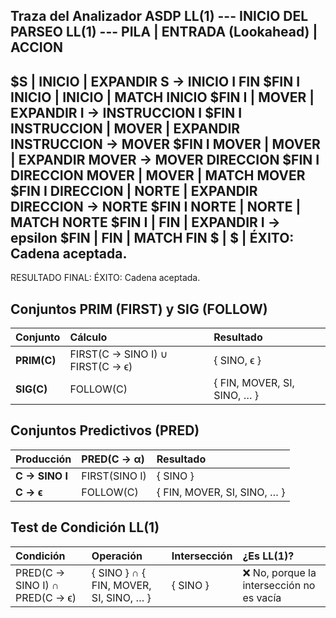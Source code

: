 Traza del Analizador ASDP LL(1)
--- INICIO DEL PARSEO LL(1) ---
PILA                             | ENTRADA (Lookahead)  | ACCION
----------------------------------------------------------------------
$S                               | INICIO               | EXPANDIR S -> INICIO I FIN
$FIN I INICIO                    | INICIO               | MATCH INICIO
$FIN I                           | MOVER                | EXPANDIR I -> INSTRUCCION I
$FIN I INSTRUCCION               | MOVER                | EXPANDIR INSTRUCCION -> MOVER
$FIN I MOVER                     | MOVER                | EXPANDIR MOVER -> MOVER DIRECCION
$FIN I DIRECCION MOVER           | MOVER                | MATCH MOVER
$FIN I DIRECCION                 | NORTE                | EXPANDIR DIRECCION -> NORTE
$FIN I NORTE                     | NORTE                | MATCH NORTE
$FIN I                           | FIN                  | EXPANDIR I -> epsilon
$FIN                             | FIN                  | MATCH FIN
$                                | $                    | ÉXITO: Cadena aceptada.
----------------------------------------------------------------------
RESULTADO FINAL: ÉXITO: Cadena aceptada.

## Conjuntos PRIM (FIRST) y SIG (FOLLOW)

| **Conjunto** | **Cálculo**                      | **Resultado**               |
| :----------- | :------------------------------- | :-------------------------- |
| **PRIM(C)**  | FIRST(C → SINO I) ∪ FIRST(C → ϵ) | { SINO, ϵ }                 |
| **SIG(C)**   | FOLLOW(C)                        | { FIN, MOVER, SI, SINO, … } |

## Conjuntos Predictivos (PRED)

| **Producción** | **PRED(C → α)** | **Resultado**               |
| :------------- | :-------------- | :-------------------------- |
| **C → SINO I** | FIRST(SINO I)   | { SINO }                    |
| **C → ϵ**      | FOLLOW(C)       | { FIN, MOVER, SI, SINO, … } |

## Test de Condición LL(1)

| **Condición**                  | **Operación**                          | **Intersección** | **¿Es LL(1)?**                           |
| :----------------------------- | :------------------------------------- | :--------------- | :--------------------------------------- |
| PRED(C → SINO I) ∩ PRED(C → ϵ) | { SINO } ∩ { FIN, MOVER, SI, SINO, … } | { SINO }         | ❌ No, porque la intersección no es vacía |


